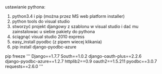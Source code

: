 ustawianie pythona:

1.  python3.4 i pip (można przez MS web platform installer)
2.  python tools do visual studio
3.  stworzyć projekt djangowy z szablonu w visual studio i dać mu zainstalowac u siebie pakiety do pythona
4.  ściągnąć visual studio 2010 express
5.  easy_install pyodbc (z pipem wiecej klikania)
6.  pip install django-pyodbc-azure

pip freeze
'''
Django==1.7.7
South==1.0.2
django-oauth-plus==2.2.6
django-pyodbc-azure==1.2.7
httplib2==0.9
oauth2==1.5.211
pyodbc==3.0.7
requests==2.6.0
'''
